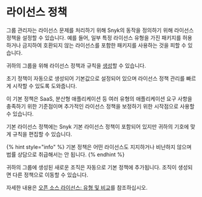 # 라이선스 정책

그룹 관리자는 라이선스 문제를 처리하기 위해 Snyk의 동작을 정의하기 위해 라이선스 정책을 설정할 수 있습니다. 예를 들어, 일부 특정 라이선스 유형을 가진 패키지를 허용하거나 금지하여 호환되지 않는 라이선스를 포함한 패키지를 사용하는 것을 피할 수 있습니다.

귀하의 그룹을 위해 라이선스 정책과 규칙을 [생성](create-a-license-policy-and-rules.md)할 수 있습니다.

초기 정책이 자동으로 생성되어 기본값으로 설정되어 있으며 라이선스 정책 관리를 빠르게 시작할 수 있도록 도와줍니다.

이 기본 정책은 SaaS, 분산형 애플리케이션 등 여러 유형의 애플리케이션 요구 사항을 충족하기 위한 기준점이며 추가적인 라이선스 정책을 보정하기 위한 시작점으로 사용할 수 있습니다.

기본 라이선스 정책에는 Snyk 기본 라이선스 정책이 포함되어 있지만 귀하의 기호에 맞게 규칙을 편집할 수 있습니다.

{% hint style="info" %}
기본 정책은 어떤 라이선스도 지지하거나 비난하지 않으며 법률 상담으로 취급해서는 안 됩니다.
{% endhint %}

귀하의 그룹에 생성된 새로운 조직은 자동으로 기본 정책에 추가됩니다. 조직이 생성되면 다른 정책으로 이동할 수 있습니다.

자세한 내용은 [오픈 소스 라이선스: 유형 및 비교](https://snyk.io/learn/open-source-licenses/)를 참조하십시오.